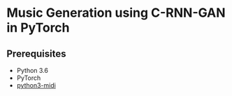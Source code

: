 # Music Generation using C-RNN-GAN in PyTorch

## Prerequisites
* Python 3.6
* PyTorch
* [python3-midi](https://github.com/louisabraham/python3-midi)
